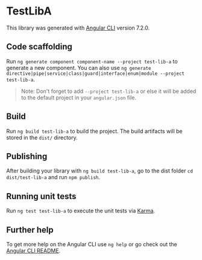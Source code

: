 # TestLibA

This library was generated with [Angular CLI](https://github.com/angular/angular-cli) version 7.2.0.

## Code scaffolding

Run `ng generate component component-name --project test-lib-a` to generate a new component. You can also use `ng generate directive|pipe|service|class|guard|interface|enum|module --project test-lib-a`.
> Note: Don't forget to add `--project test-lib-a` or else it will be added to the default project in your `angular.json` file. 

## Build

Run `ng build test-lib-a` to build the project. The build artifacts will be stored in the `dist/` directory.

## Publishing

After building your library with `ng build test-lib-a`, go to the dist folder `cd dist/test-lib-a` and run `npm publish`.

## Running unit tests

Run `ng test test-lib-a` to execute the unit tests via [Karma](https://karma-runner.github.io).

## Further help

To get more help on the Angular CLI use `ng help` or go check out the [Angular CLI README](https://github.com/angular/angular-cli/blob/master/README.md).
